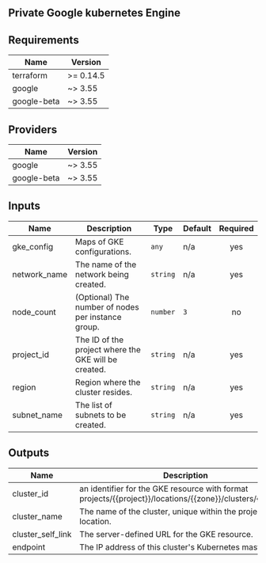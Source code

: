 ## Private Google kubernetes Engine 


<!-- BEGINNING OF PRE-COMMIT-TERRAFORM DOCS HOOK -->
## Requirements

| Name | Version |
|------|---------|
| terraform | >= 0.14.5 |
| google | ~> 3.55 |
| google-beta | ~> 3.55 |

## Providers

| Name | Version |
|------|---------|
| google | ~> 3.55 |
| google-beta | ~> 3.55 |

## Inputs

| Name | Description | Type | Default | Required |
|------|-------------|------|---------|:--------:|
| gke\_config | Maps of GKE configurations. | `any` | n/a | yes |
| network\_name | The name of the network being created. | `string` | n/a | yes |
| node\_count | (Optional) The number of nodes per instance group. | `number` | `3` | no |
| project\_id | The ID of the project where the GKE will be created. | `string` | n/a | yes |
| region | Region where the cluster resides. | `string` | n/a | yes |
| subnet\_name | The list of subnets to be created. | `string` | n/a | yes |

## Outputs

| Name | Description |
|------|-------------|
| cluster\_id | an identifier for the GKE resource with format projects/{{project}}/locations/{{zone}}/clusters/{{name}}. |
| cluster\_name | The name of the cluster, unique within the project and location. |
| cluster\_self\_link | The server-defined URL for the GKE resource. |
| endpoint | The IP address of this cluster's Kubernetes master. |

<!-- END OF PRE-COMMIT-TERRAFORM DOCS HOOK -->

